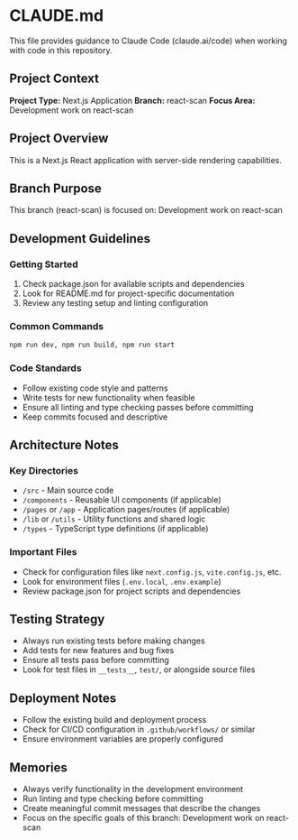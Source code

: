 # CLAUDE.md

This file provides guidance to Claude Code (claude.ai/code) when working with code in this repository.

## Project Context

**Project Type:** Next.js Application
**Branch:** react-scan
**Focus Area:** Development work on react-scan

## Project Overview

This is a Next.js React application with server-side rendering capabilities.

## Branch Purpose

This branch (react-scan) is focused on: Development work on react-scan

## Development Guidelines

### Getting Started
1. Check package.json for available scripts and dependencies
2. Look for README.md for project-specific documentation
3. Review any testing setup and linting configuration

### Common Commands
```bash
npm run dev, npm run build, npm run start
```

### Code Standards
- Follow existing code style and patterns
- Write tests for new functionality when feasible
- Ensure all linting and type checking passes before committing
- Keep commits focused and descriptive

## Architecture Notes

### Key Directories
- `/src` - Main source code
- `/components` - Reusable UI components (if applicable)
- `/pages` or `/app` - Application pages/routes (if applicable)
- `/lib` or `/utils` - Utility functions and shared logic
- `/types` - TypeScript type definitions (if applicable)

### Important Files
- Check for configuration files like `next.config.js`, `vite.config.js`, etc.
- Look for environment files (`.env.local`, `.env.example`)
- Review package.json for project scripts and dependencies

## Testing Strategy

- Always run existing tests before making changes
- Add tests for new features and bug fixes
- Ensure all tests pass before committing
- Look for test files in `__tests__`, `test/`, or alongside source files

## Deployment Notes

- Follow the existing build and deployment process
- Check for CI/CD configuration in `.github/workflows/` or similar
- Ensure environment variables are properly configured

## Memories

- Always verify functionality in the development environment
- Run linting and type checking before committing
- Create meaningful commit messages that describe the changes
- Focus on the specific goals of this branch: Development work on react-scan

